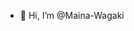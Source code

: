 - 👋 Hi, I’m @Maina-Wagaki


<!---
Maina-Wagaki/Maina-Wagaki is a ✨ special ✨ repository because its `README.md` (this file) appears on your GitHub profile.
You can click the Preview link to take a look at your changes.
--->
